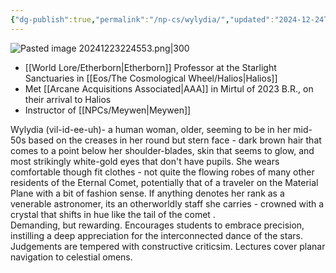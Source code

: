 ```yaml
---
{"dg-publish":true,"permalink":"/np-cs/wylydia/","updated":"2024-12-24T20:44:38.567-06:00"}
---
```


![Pasted image 20241223224553.png|300](/img/user/Images/Pasted%20image%2020241223224553.png)
- [[World Lore/Etherborn\|Etherborn]] Professor at the Starlight Sanctuaries in [[Eos/The Cosmological Wheel/Halios\|Halios]]
- Met [[Arcane Acquisitions Associated\|AAA]] in Mirtul of 2023 B.R., on their arrival to Halios
- Instructor of [[NPCs/Meywen\|Meywen]]

Wylydia (vil-id-ee-uh)- a human woman, older, seeming to be in her mid-50s based on the creases in her round but stern face - dark brown hair that comes to a point below her shoulder-blades, skin that seems to glow, and most strikingly white-gold eyes that don't have pupils.
	She wears comfortable though fit clothes - not quite the flowing robes of many other residents of the Eternal Comet, potentially that of a traveler on the Material Plane with a bit of fashion sense. If anything denotes her rank as a venerable astronomer, its an otherworldly staff she carries - crowned with a crystal that shifts in hue like the tail of the comet .
	<br>
	Demanding, but rewarding. Encourages students to embrace precision, instilling a deep appreciation for the interconnected dance of the stars. Judgements are tempered with constructive criticsim. 
	Lectures cover planar navigation to celestial omens. 
	<br>